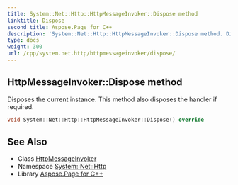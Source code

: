 ```yaml
---
title: System::Net::Http::HttpMessageInvoker::Dispose method
linktitle: Dispose
second_title: Aspose.Page for C++
description: 'System::Net::Http::HttpMessageInvoker::Dispose method. Disposes the current instance. This method also disposes the handler if required in C++.'
type: docs
weight: 300
url: /cpp/system.net.http/httpmessageinvoker/dispose/
---
```

## HttpMessageInvoker::Dispose method


Disposes the current instance. This method also disposes the handler if required.

```cpp
void System::Net::Http::HttpMessageInvoker::Dispose() override
```

## See Also

* Class [HttpMessageInvoker](../)
* Namespace [System::Net::Http](../../)
* Library [Aspose.Page for C++](../../../)
